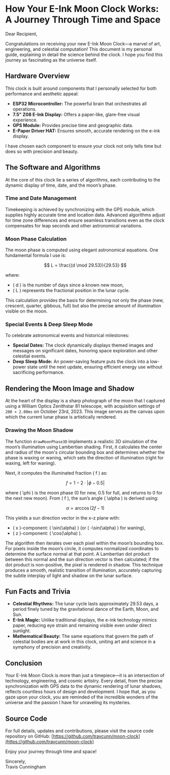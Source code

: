 # How Your E-Ink Moon Clock Works: A Journey Through Time and Space

Dear Recipient,

Congratulations on receiving your new E-Ink Moon Clock—a marvel of art, engineering, and celestial computation! This document is my personal guide, explaining in detail the science behind the clock. I hope you find this journey as fascinating as the universe itself.

## Hardware Overview

This clock is built around components that I personally selected for both performance and aesthetic appeal:

- **ESP32 Microcontroller:** The powerful brain that orchestrates all operations.
- **7.5" Z08 E-Ink Display:** Offers a paper-like, glare-free visual experience.
- **GPS Module:** Provides precise time and geographic data.
- **E-Paper Driver HAT:** Ensures smooth, accurate rendering on the e-ink display.

I have chosen each component to ensure your clock not only tells time but does so with precision and beauty.

## The Software and Algorithms

At the core of this clock lie a series of algorithms, each contributing to the dynamic display of time, date, and the moon’s phase.

### Time and Date Management

Timekeeping is achieved by synchronizing with the GPS module, which supplies highly accurate time and location data. Advanced algorithms adjust for time zone differences and ensure seamless transitions even as the clock compensates for leap seconds and other astronomical variations.

### Moon Phase Calculation

The moon phase is computed using elegant astronomical equations. One fundamental formula I use is:

$$
L = \frac{(d \mod 29.53)}{29.53}
$$

where:

- \( d \) is the number of days since a known new moon,
- \( L \) represents the fractional position in the lunar cycle.

This calculation provides the basis for determining not only the phase (new, crescent, quarter, gibbous, full) but also the precise amount of illumination visible on the moon.

### Special Events & Deep Sleep Mode

To celebrate astronomical events and historical milestones:

- **Special Dates:** The clock dynamically displays themed images and messages on significant dates, honoring space exploration and other celestial events.
- **Deep Sleep Mode:** An power-saving feature puts the clock into a low-power state until the next update, ensuring efficient energy use without sacrificing performance.

## Rendering the Moon Image and Shadow

At the heart of the display is a sharp photograph of the moon that I captured using a William Optics Zenithstar 81 telescope, with acquisition settings of `200 × 2.00ms` on October 23rd, 2023. This image serves as the canvas upon which the current lunar phase is artistically rendered.

### Drawing the Moon Shadow

The function `drawMoonPhase3D` implements a realistic 3D simulation of the moon’s illumination using Lambertian shading. First, it calculates the center and radius of the moon's circular bounding box and determines whether the phase is waxing or waning, which sets the direction of illumination (right for waxing, left for waning).

Next, it computes the illuminated fraction \( f \) as:

$$
f = 1 - 2 \cdot \left| \phi - 0.5 \right|
$$

where \( \phi \) is the moon phase (0 for new, 0.5 for full, and returns to 0 for the next new moon). From \( f \), the sun’s angle \( \alpha \) is derived using:

$$
\alpha = \arccos(2f - 1)
$$

This yields a sun direction vector in the x–z plane with:

- \( x \)-component: \( \sin(\alpha) \) (or \( -\sin(\alpha) \) for waning),
- \( z \)-component: \( \cos(\alpha) \).

The algorithm then iterates over each pixel within the moon’s bounding box. For pixels inside the moon’s circle, it computes normalized coordinates to determine the surface normal at that point. A Lambertian dot product between this normal and the sun direction vector is then calculated; if the dot product is non-positive, the pixel is rendered in shadow. This technique produces a smooth, realistic transition of illumination, accurately capturing the subtle interplay of light and shadow on the lunar surface.

## Fun Facts and Trivia

- **Celestial Rhythms:** The lunar cycle lasts approximately 29.53 days, a period finely tuned by the gravitational dance of the Earth, Moon, and Sun.
- **E-Ink Magic:** Unlike traditional displays, the e-ink technology mimics paper, reducing eye strain and remaining visible even under direct sunlight.
- **Mathematical Beauty:** The same equations that govern the path of celestial bodies are at work in this clock, uniting art and science in a symphony of precision and creativity.

## Conclusion

Your E-Ink Moon Clock is more than just a timepiece—it is an intersection of technology, engineering, and cosmic artistry. Every detail, from the precise synchronization with GPS data to the dynamic rendering of lunar shadows, reflects countless hours of design and development. I hope that, as you gaze upon your clock, you are reminded of the incredible wonders of the universe and the passion I have for unraveling its mysteries.

## Source Code

For full details, updates and contributions, please visit the source code repository on GitHub: [https://github.com/travcunn/moon-clock](https://github.com/travcunn/moon-clock)

Enjoy your journey through time and space!

Sincerely,  
Travis Cunningham

